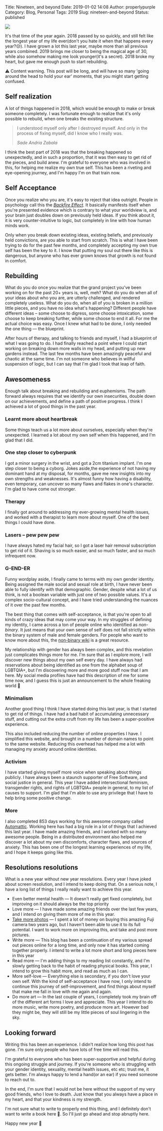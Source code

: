 Title: Nineteen, and beyond
Date: 2019-01-02 14:08
Author: properlypurple
Category: Blog, Personal
Tags: 2019
Slug: nineteen-and-beyond
Status: published


![]({photo}2019/01/20181218230304-e728fee5-la.jpg)

It's that time of the year again. 2018 passed by so quickly, and still felt like the longest year of my life ever(don't you hate it when that happens every year?😒). I have grown a lot this last year, maybe more than all previous years combined. 2019 brings me closer to being the magical age of 30, while also somehow making me look younger(it's a secret). 2018 broke my heart, but gave me enough push to start rebuilding.

⚠ Content warning. This post will be long, and will have so many 'going around the head to hold your ear' moments, that you might start getting confused.


## Self realization

A lot of things happened in 2018, which would be enough to make or break someone completely. I was fortunate enough to realize that it's only possible to rebuild, when one breaks the existing structure.

> I understood myself only after I destroyed myself. And only in the process of fixing myself, did I know who I really was.
>
> <cite>Sade Andria Zabala </cite>

I think the best part of 2018 was that the breaking happened so unexpectedly, and in such a proportion, that it was then easy to get rid of the pieces, and build anew. I'm grateful to everyone who was involved in this, for helping me realize my own true self. This has been a riveting and eye-opening journey, and I'm happy I'm on that train now.

## Self Acceptance

Once you realize who you are, it's easy to reject that idea outright. People in psychology call this the *[Backfire Effect](https://youarenotsosmart.com/2011/06/10/the-backfire-effect/)*. It basically manifests itself when you're presented evidence which is contrary to what your worldview is, and your brain just doubles down on previously held ideas. If you think about it, it is very counter-intuitive to logic, but completely in line with how human minds work.

Only when you break down existing ideas, existing beliefs, and previously held convictions, are you able to start from scratch. This is what I have been trying to do for the past few months, and completely accepting my own true self has been the key to it. I know that putting my soul out there like this is dangerous, but anyone who has ever grown knows that growth is not found in comfort.

## Rebuilding

What do you do once you realize that the grand project you've been working on for the past 20+ years is, well, meh? What do you do when all of your ideas about who you are, are utterly challenged, and rendered completely useless. What do you do, when all of you is broken in a million little pieces, and you have no idea what's happening? Different people have different ideas – some choose to digress, some choose intoxication, some choose to keep breaking further, while some choose to end it all. For me the actual choice was easy. Once I knew what had to be done, I only needed the one thing — the blueprint.

After hours of therapy, and talking to friends and myself, I had a blueprint of what I was going to do. I had finally reached a point where I could start working on breaking down more walls in my head, and putting up new gardens instead. The last few months have been amazingly peaceful and chaotic at the same time. I'm not someone who believes in willful suspension of logic, but I can say that I'm glad I took that leap of faith.

## Awesomeness

Enough talk about breaking and rebuilding and euphemisms. The path forward always requires that we identify our own insecurities, double down on our achievements, and define a path of positive progress. I think I achieved a lot of good things in the past year.


### Learnt more about heartbreak

Some things teach us a lot more about ourselves, especially when they're unexpected. I learned a lot about my own self when this happened, and I'm glad that I did.

### One step closer to cyberpunk

I got a minor surgery in the wrist, and got a 2cm titanium implant. I'm one step closer to being a cyborg. Jokes aside,the experience of not having my dominant hand at my disposal, for months, gave me new insights into my own strengths and weaknesses. It's almost funny how having a disability, even temporary, can uncover so many flaws and flakes in one's character. I'm glad to have come out stronger.

### Therapy

I finally got around to addressing my ever-growing mental health issues, and worked with a therapist to learn more about myself. One of the best things I could have done.

### Lasers – pew pew pew

I have always hated my facial hair, so I got a laser hair removal subscription to get rid of it. Shaving is so much easier, and so much faster, and so much infrequent now.


### G-END-ER

Funny wordplay aside, I finally came to terms with my own gender identity. Being assigned the male social and sexual role at birth, I have never been able to fully identify with that demographic. Gender, despite what a lot of us think, is not a boolean variable with just one of two possible values. It's a complex socio-cultural concept, and I have tried understanding the nuances of it over the past few months.

The best thing that comes with self-acceptance, is that you're open to all kinds of crazy ideas that may come your way. In my struggles of defining my identity, I came across a ton of people online who identified as *non-binary*. It just means that your own sense of self does not fall strictly within the binary system of male and female genders. For people who want to know more about this, the [non-binary wiki](https://nonbinary.wiki/wiki/Nonbinary_101) is a great resource.

My relationship with gender has always been complex, and this revelation just complicates things more for me. I'm sure that as I explore more, I will discover new things about my own self every day. I have always had reservations about being identified as one from the alphabet soup of LGBTQIA+, but I'm discovering more and more good stuff now that I am here. My social media profiles have had this description of me for some time now, and I guess this is just an announcement to the whole freaking world 😬

### Minimalism

Another good thing I think I have started doing this last year, is that I started to get rid of things. I have had a bad habit of accumulating unnecessary stuff, and cutting out the extra cruft from my life has been a super-positive experience.

This also included reducing the number of online properties I have. I simplified this website, and brought in a number of domain names to point to the same website. Reducing this overhead has helped me a lot with managing my anxiety around online identities.

### Activism

I have started giving myself more voice when speaking about things publicly. I have always been a staunch supporter of Free Software, and social justice in general. This year I have added intersectional feminism, transgender rights, and rights of LGBTQIA+ people in general, to my list of causes to support. I'm glad that I'm able to use any privilege that I have to help bring some positive change.

### More

I also completed 853 days working for this awesome company called [Automattic](https://automattic.com/work-with-us/). Working here has had a big role in a lot of things that I achieved this last year. I have made amazing friends, and I worked with so many awesome people. Being in a distributed environment also helped me discover a lot about my own discomforts, character flaws, and sources of anxiety. This has been one of the longest learning experiences of my life, and I hope it keeps going like this.


## Resolutions resolutions 

What is a new year without new year resolutions. Every year I have joked about screen resolution, and I intend to keep doing that. On a serious note, I have a long list of things I really really want to achieve this year.


-   Even better mental health — It doesn't really get fixed completely, but improving on it should always be the top priority
-   Love more — I have made some amazing friends over the last few years, and I intend on giving them more of me in this year.
-   [Take more photos](https://pics.prpl.page/) — I spent a lot of money on buying this amazing Fuji camera two years ago, but I haven't been able to use it to its full potential. I want to work more on improving this, and take and post more pictures.
-   Write more — This blog has been a continuation of my various spread out pieces online for a long time, and only now it has started coming together properly. I intend to write a lot more short and long pieces here in this year
-   Read more — I'm adding things to my reading list constantly, and I'm slowly getting back to the habit of reading physical books. This year, I intend to grow this habit more, and read as much as I can.
-   More self-love — Everything else is secondary, if you don't love your own self. With the kind of self-acceptance I have now, I only intend to continue this journey of self-improvement, and find things about myself that make me fall in love with me again and again.
-   Do more art — In the last couple of years, I completely took my brain off of the different art forms I love and appreciate. This year I intend to do more music, write more poetry, and produce more art. However bad they might be, they will still be my little pieces of soul lingering in the sky.


## Looking forward

Writing this has been an experience. I didn't realize how long this post has gone. I'm sure only people who have lots of free time will read this.


I'm grateful to everyone who has been super-supportive and helpful during this ongoing struggle and journey. If you're someone who is struggling with your gender identity, sexuality, mental health issues, etc etc; trust me, it gets better. I'm always happy to lend a hand(or an ear) if you need someone to reach out to.

In the end, I'm sure that I would not be here without the support of my very good friends, who I love to death. Just know that you always have a place in my heart, and that your kindness is my strength.

I'm not sure what to write to properly end this thing, and I definitely don't want to write a book here 🤣. So I'll just go ahead and stop abruptly here.

Happy new year 💜
